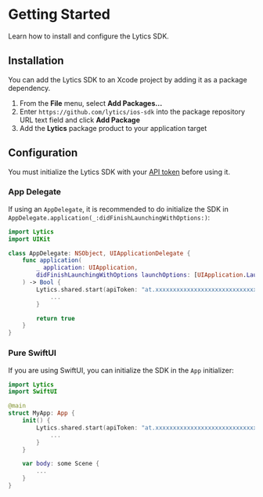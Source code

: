 # Getting Started

Learn how to install and configure the Lytics SDK.

## Installation

You can add the Lytics SDK to an Xcode project by adding it as a package dependency.

1. From the **File** menu, select **Add Packages...**
2. Enter `https://github.com/lytics/ios-sdk` into the package repository URL text field and click **Add Package**
3. Add the **Lytics** package product to your application target

## Configuration

You must initialize the Lytics SDK with your [API token](https://learn.lytics.com/documentation/product/features/account-management/managing-api-tokens) before using it.

### App Delegate

If using an `AppDelegate`, it is recommended to do initialize the SDK in `AppDelegate.application(_:didFinishLaunchingWithOptions:)`:

```swift
import Lytics
import UIKit

class AppDelegate: NSObject, UIApplicationDelegate {
    func application(
        _ application: UIApplication,
        didFinishLaunchingWithOptions launchOptions: [UIApplication.LaunchOptionsKey: Any]?
    ) -> Bool {
        Lytics.shared.start(apiToken: "at.xxxxxxxxxxxxxxxxxxxxxxxxxxxxxxxx.xxxxxxxxxxxxxxxxxxxxxxxxxxxxxxxx") { configuration in
            ...
        }

        return true
    }
}
```

### Pure SwiftUI

If you are using SwiftUI, you can initialize the SDK in the `App` initializer:

```swift
import Lytics
import SwiftUI

@main
struct MyApp: App {
    init() {
        Lytics.shared.start(apiToken: "at.xxxxxxxxxxxxxxxxxxxxxxxxxxxxxxxx.xxxxxxxxxxxxxxxxxxxxxxxxxxxxxxxx") { configuration in
            ...
        }
    }

    var body: some Scene {
        ...
    }
}
```
